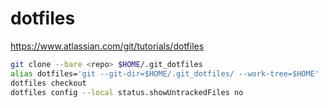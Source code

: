 # dotfiles

https://www.atlassian.com/git/tutorials/dotfiles

```bash
git clone --bare <repo> $HOME/.git_dotfiles
alias dotfiles='git --git-dir=$HOME/.git_dotfiles/ --work-tree=$HOME'
dotfiles checkout
dotfiles config --local status.showUntrackedFiles no
```
